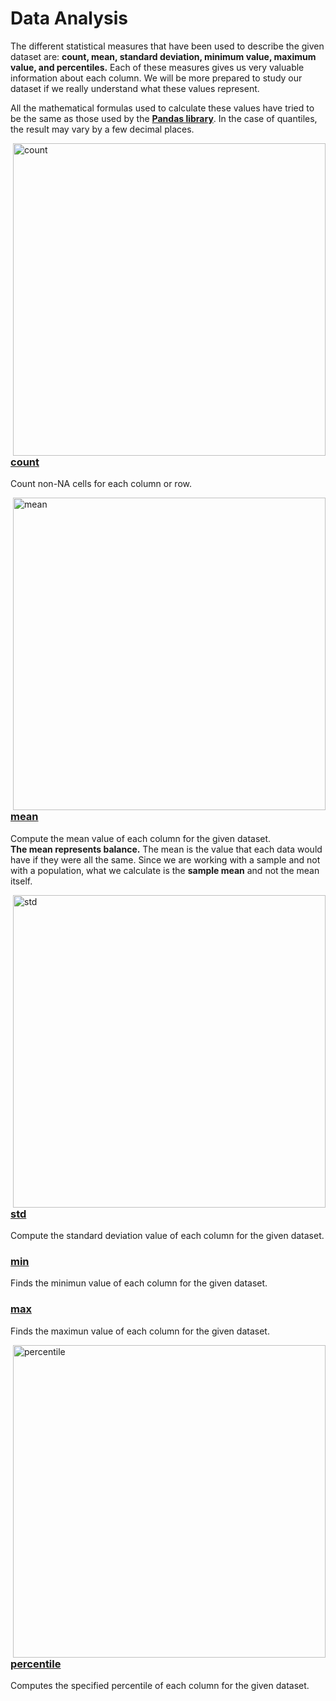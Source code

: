 # Data Analysis
The different statistical measures that have been used to describe the given dataset are: **count, mean, standard deviation, minimum value, maximum value, and percentiles.** Each of these measures gives us very valuable information about each column. We will be more prepared to study our dataset if we really understand what these values represent.<br>

All the mathematical formulas used to calculate these values have tried to be the same as those used by the **[Pandas library](https://pandas.pydata.org)**. In the case of quantiles, the result may vary by a few decimal places.

<img align="right" width="500" alt="count" src="https://user-images.githubusercontent.com/74931024/173940704-bc554c83-fafa-45f4-980e-4518bb759d49.png">

### [count](https://pandas.pydata.org/docs/reference/api/pandas.DataFrame.count.html)
Count non-NA cells for each column or row.

<img align="right" width="500" alt="mean" src="https://user-images.githubusercontent.com/74931024/173940847-c0fefb99-6ee7-48d4-b1d9-fcf1544ab951.png">

### [mean](https://pandas.pydata.org/docs/reference/api/pandas.DataFrame.mean.html)
Compute the mean value of each column for the given dataset.<br>
**The mean represents balance.** The mean is the value that each data would have if they were all the same. Since we are working with a sample and not with a population, what we calculate is the **sample mean** and not the mean itself.

<img align="right" width="500" alt="std" src="https://user-images.githubusercontent.com/74931024/173941053-93a90dd4-1c09-48a7-9405-e914940b2d62.png">

### [std](https://pandas.pydata.org/docs/reference/api/pandas.DataFrame.std.html)
Compute the standard deviation value of each column for the given dataset.

### [min](https://pandas.pydata.org/docs/reference/api/pandas.DataFrame.min.html)
Finds the minimun value of each column for the given dataset.

### [max](https://pandas.pydata.org/docs/reference/api/pandas.DataFrame.max.html)
Finds the maximun value of each column for the given dataset.

<img align="right" width="500" alt="percentile" src="https://user-images.githubusercontent.com/74931024/173941137-61091559-3f88-429d-92a2-c3556a00a01b.png">

### [percentile](https://pandas.pydata.org/docs/reference/api/pandas.DataFrame.quantile.html)
Computes the specified percentile of each column for the given dataset.
